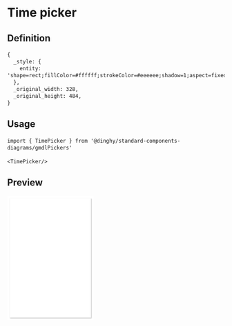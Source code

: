 # Time picker

## Definition

```
{
  _style: { 
    entity: 'shape=rect;fillColor=#ffffff;strokeColor=#eeeeee;shadow=1;aspect=fixed;',
  },
  _original_width: 328,
  _original_height: 484,
}
```

## Usage

```
import { TimePicker } from '@dinghy/standard-components-diagrams/gmdlPickers'

<TimePicker/>
```

## Preview

<img src="./time-picker.png" width="200"/>
